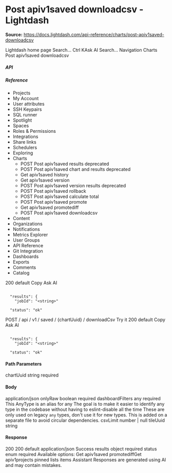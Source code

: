# Post apiv1saved downloadcsv - Lightdash

**Source:** https://docs.lightdash.com/api-reference/charts/post-apiv1saved-downloadcsv

Lightdash home page
Search...
Ctrl KAsk AI
Search...
Navigation
Charts
Post apiv1saved downloadcsv
##### API


##### Reference
  * Projects
  * My Account
  * User attributes
  * SSH Keypairs
  * SQL runner
  * Spotlight
  * Spaces
  * Roles & Permissions
  * Integrations
  * Share links
  * Schedulers
  * Exploring
  * Charts
    * POST
Post apiv1saved results
deprecated
    * POST
Post apiv1saved chart and results
deprecated
    * Get apiv1saved history
    * Get apiv1saved version
    * POST
Post apiv1saved version results
deprecated
    * POST
Post apiv1saved rollback
    * POST
Post apiv1saved calculate total
    * POST
Post apiv1saved promote
    * Get apiv1saved promotediff
    * POST
Post apiv1saved downloadcsv
  * Content
  * Organizations
  * Notifications
  * Metrics Explorer
  * User Groups
  * API Reference
  * Git Integration
  * Dashboards
  * Exports
  * Comments
  * Catalog


200
default
Copy
Ask AI
```

  "results": {
    "jobId": "<string>"

  "status": "ok"

```

POST
/
api
/
v1
/
saved
/
{chartUuid}
/
downloadCsv
Try it
200
default
Copy
Ask AI
```

  "results": {
    "jobId": "<string>"

  "status": "ok"

```

#### Path Parameters
chartUuid
string
required
#### Body
application/json
onlyRaw
boolean
required
dashboardFilters
any
required
This AnyType is an alias for any The goal is to make it easier to identify any type in the codebase without having to eslint-disable all the time These are only used on legacy `any` types, don't use it for new types. This is added on a separate file to avoid circular dependencies.
csvLimit
number | null
tileUuid
string
#### Response
200
200 default
application/json
Success
results
object
required
status
enum<string>
required
Available options: 
Get apiv1saved promotediffGet apiv1projects pinned lists items
Assistant
Responses are generated using AI and may contain mistakes.



